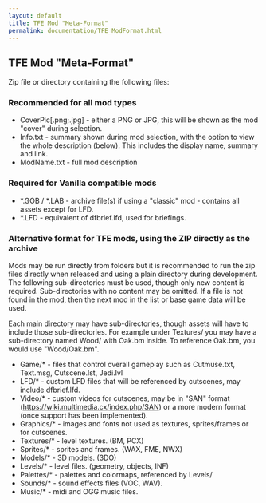 ```yaml
---
layout: default
title: TFE Mod "Meta-Format"
permalink: documentation/TFE_ModFormat.html
---
```


## TFE Mod "Meta-Format"
Zip file or directory containing the following files:

### Recommended for all mod types
 * CoverPic[.png;.jpg] - either a PNG or JPG, this will be shown as the mod "cover" during selection.
 * Info.txt - summary shown during mod selection, with the option to view the whole description (below). This includes the display name, summary and link.
 * ModName.txt - full mod description
 
### Required for Vanilla compatible mods
 * *.GOB / *.LAB - archive file(s) if using a "classic" mod - contains all assets except for LFD.
 * *.LFD - equivalent of dfbrief.lfd, used for briefings.
 
### Alternative format for TFE mods, using the ZIP directly as the archive
Mods may be run directly from folders but it is recommended to run the zip files directly when released and using a plain directory during development. The following sub-directories must be used, though only new content is required. Sub-directories with no content may be omitted. If a file is not found in the mod, then the next mod in the list or base game data will be used.

Each main directory may have sub-directories, though assets will have to include those sub-directories. For example under Textures/ you may have a sub-directory named Wood/ with Oak.bm inside. To reference Oak.bm, you would use "Wood/Oak.bm".

 * Game/* - files that control overall gameplay such as Cutmuse.txt, Text.msg, Cutscene.lst, Jedi.lvl
 * LFD/* - custom LFD files that will be referenced by cutscenes, may include dfbrief.lfd.
 * Video/* - custom videos for cutscenes, may be in "SAN" format (https://wiki.multimedia.cx/index.php/SAN) or a more modern format (once support has been implemented).
 * Graphics/* - images and fonts not used as textures, sprites/frames or for cutscenes.
 * Textures/* - level textures. (BM, PCX)
 * Sprites/* - sprites and frames. (WAX, FME, NWX)
 * Models/* - 3D models. (3DO)
 * Levels/* - level files. (geometry, objects, INF)
 * Palettes/* - palettes and colormaps, referenced by Levels/
 * Sounds/* - sound effects files (VOC, WAV).
 * Music/* - midi and OGG music files.
